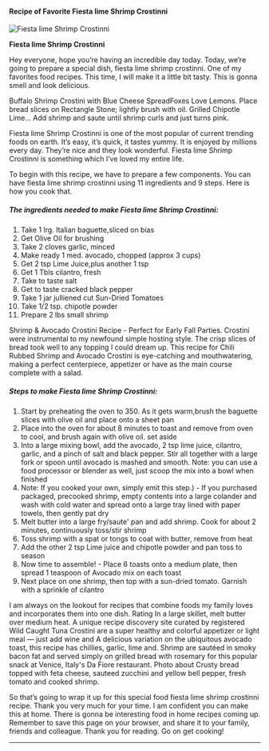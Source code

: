             

#### Recipe of Favorite Fiesta lime Shrimp Crostinni

![Fiesta lime Shrimp Crostinni](https://img-global.cpcdn.com/recipes/9bf748e772734d87/751x532cq70/fiesta-lime-shrimp-crostinni-recipe-main-photo.jpg)

**Fiesta lime Shrimp Crostinni**

Hey everyone, hope you’re having an incredible day today. Today, we’re going to prepare a special dish, fiesta lime shrimp crostinni. One of my favorites food recipes. This time, I will make it a little bit tasty. This is gonna smell and look delicious.

Buffalo Shrimp Crostini with Blue Cheese SpreadFoxes Love Lemons. Place bread slices on Rectangle Stone; lightly brush with oil. Grilled Chipotle Lime… Add shrimp and saute until shrimp curls and just turns pink.

Fiesta lime Shrimp Crostinni is one of the most popular of current trending foods on earth. It’s easy, it’s quick, it tastes yummy. It is enjoyed by millions every day. They’re nice and they look wonderful. Fiesta lime Shrimp Crostinni is something which I’ve loved my entire life.

To begin with this recipe, we have to prepare a few components. You can have fiesta lime shrimp crostinni using 11 ingredients and 9 steps. Here is how you cook that.

##### The ingredients needed to make Fiesta lime Shrimp Crostinni:

1.  Take 1 lrg. Italian baguette,sliced on bias
2.  Get Olive Oil for brushing
3.  Take 2 cloves garlic, minced
4.  Make ready 1 med. avocado, chopped (approx 3 cups)
5.  Get 2 tsp Lime Juice,plus another 1 tsp
6.  Get 1 Tbls cilantro, fresh
7.  Take to taste salt
8.  Get to taste cracked black pepper
9.  Take 1 jar julliened cut Sun-Dried Tomatoes
10.  Take 1/2 tsp. chipotle powder
11.  Prepare 2 lbs small shrimp

Shrimp & Avocado Crostini Recipe - Perfect for Early Fall Parties. Crostini were instrumental to my newfound simple hosting style. The crisp slices of bread took well to any topping I could dream up. This recipe for Chili Rubbed Shrimp and Avocado Crostini is eye-catching and mouthwatering, making a perfect centerpiece, appetizer or have as the main course complete with a salad.

##### Steps to make Fiesta lime Shrimp Crostinni:

1.  Start by preheating the oven to 350. As it gets warm,brush the baguette slices with olive oil and place onto a sheet pan
2.  Place into the oven for about 8 minutes to toast and remove from oven to cool, and brush again with olive oil. set aside
3.  Into a large mixing bowl, add the avocado, 2 tsp lime juice, cilantro, garlic, and a pinch of salt and black pepper. Stir all together with a large fork or spoon until avocado is mashed and smooth. Note: you can use a food processor or blender as well, just scoop the mix into a bowl when finished
4.  Note: If you cooked your own, simply emit this step.) - If you purchased packaged, precooked shrimp, empty contents into a large colander and wash with cold water and spread onto a large tray lined with paper towels, then gently pat dry
5.  Melt butter into a large fry/saute' pan and add shrimp. Cook for about 2 minutes, continuously toss/stir shrimp
6.  Toss shrimp with a spat or tongs to coat with butter, remove from heat
7.  Add the other 2 tsp Lime juice and chipotle powder and pan toss to season
8.  Now time to assemble! - Place 6 toasts onto a medium plate, then spread 1 teaspoon of Avocado mix on each toast
9.  Next place on one shrimp, then top with a sun-dried tomato. Garnish with a sprinkle of cilantro

I am always on the lookout for recipes that combine foods my family loves and incorporates them into one dish. Rating In a large skillet, melt butter over medium heat. A unique recipe discovery site curated by registered Wild Caught Tuna Crostini are a super healthy and colorful appetizer or light meal — just add wine and A delicious variation on the ubiquitous avocado toast, this recipe has chillies, garlic, lime and. Shrimp are sautéed in smoky bacon fat and served simply on grilled bread with rosemary for this popular snack at Venice, Italy's Da Fiore restaurant. Photo about Crusty bread topped with feta cheese, sauteed zucchini and yellow bell pepper, fresh tomato and cooked shrimp.

So that’s going to wrap it up for this special food fiesta lime shrimp crostinni recipe. Thank you very much for your time. I am confident you can make this at home. There is gonna be interesting food in home recipes coming up. Remember to save this page on your browser, and share it to your family, friends and colleague. Thank you for reading. Go on get cooking!

* * *